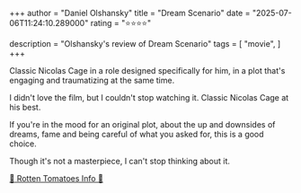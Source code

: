 +++
author = "Daniel Olshansky"
title = "Dream Scenario"
date = "2025-07-06T11:24:10.289000"
rating = "⭐⭐⭐⭐"

description = "Olshansky's review of Dream Scenario"
tags = [
    "movie",
]
+++


Classic Nicolas Cage in a role designed specifically for him, in a plot that's
engaging and traumatizing at the same time.

I didn't love the film, but I couldn't stop watching it. Classic Nicolas Cage at his best.

If you're in the mood for an original plot, about the up and downsides of dreams,
fame and being careful of what you asked for, this is a good choice.

Though it's not a masterpiece, I can't stop thinking about it.

[🍅 Rotten Tomatoes Info 🍅](https://www.rottentomatoes.com/m/dream_scenario)
